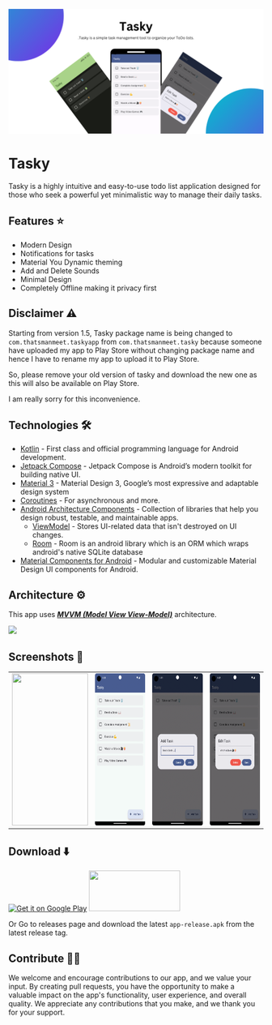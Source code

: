 
![Banner](./images/banner.png)
# Tasky
Tasky is a highly intuitive and easy-to-use todo list application designed for those who seek a powerful yet minimalistic way to manage their daily tasks. 

## Features ⭐️
- Modern Design
- Notifications for tasks
- Material You Dynamic theming
- Add and Delete Sounds
- Minimal Design
- Completely Offline making it privacy first

## Disclaimer ⚠️

Starting from version 1.5, Tasky package name is being changed to `com.thatsmanmeet.taskyapp` 
from `com.thatsmanmeet.tasky` because someone have uploaded my app to Play Store without changing
package name and hence I have to rename my app to upload it to Play Store.

So, please remove your old version of tasky and download the new one as this will also be available
on Play Store.

I am really sorry for this inconvenience.

## Technologies 🛠️
- [Kotlin](https://kotlinlang.org/) - First class and official programming language for Android development.
- [Jetpack Compose](https://developer.android.com/jetpack/compose?gclid=CjwKCAiArOqOBhBmEiwAsgeLmUlv4dbl6KV3yBs7SXOpYReSF8DaG5yWJipHnkO-OEWgyMHgjn1BixoC8bUQAvD_BwE&gclsrc=aw.ds) - Jetpack Compose is Android’s modern toolkit for building native UI.
- [Material 3](https://m3.material.io) - Material Design 3, Google’s most expressive and adaptable design system
- [Coroutines](https://kotlinlang.org/docs/reference/coroutines-overview.html) - For asynchronous and more.
- [Android Architecture Components](https://developer.android.com/topic/libraries/architecture) - Collection of libraries that help you design robust, testable, and maintainable apps.
    - [ViewModel](https://developer.android.com/topic/libraries/architecture/viewmodel) - Stores UI-related data that isn't destroyed on UI changes.
    - [Room](https://developer.android.com/training/data-storage/room) - Room is an android library which is an ORM which wraps android's native SQLite database
- [Material Components for Android](https://github.com/material-components/material-components-android) - Modular and customizable Material Design UI components for Android.

## Architecture ⚙️

This app uses [***MVVM (Model View View-Model)***](https://developer.android.com/jetpack/docs/guide#recommended-app-arch) architecture.

![](https://developer.android.com/topic/libraries/architecture/images/final-architecture.png)

## Screenshots 🌠

<table>
  <tr>
    <td> <img src="./screenshots/tasky1.jpg" height="300px" width="150px" /></td>
    <td><img src="./screenshots/tasky4.png" height="300px" width="150px"/> </td>
    <td><img src="./screenshots/tasky2.png" height="300px" width="150px"/></td>
      <td><img src="./screenshots/tasky3.png" height="300px" width="150px"/></td>
   </tr> 
</table>

## Download ⬇️

<a href='https://play.google.com/store/apps/details?id=com.thatsmanmeet.taskyapp&pcampaignid=pcampaignidMKT-Other-global-all-co-prtnr-py-PartBadge-Mar2515-1'><img alt='Get it on Google Play' src='https://play.google.com/intl/en_us/badges/static/images/badges/en_badge_web_generic.png' width="180px" height="80px"/></a>
<a href="https://apt.izzysoft.de/fdroid/index/apk/com.thatsmanmeet.tasky" target="_blank"><img src="https://gitlab.com/IzzyOnDroid/repo/-/raw/master/assets/IzzyOnDroid.png" width="180px" height="80px"/></a>

Or Go to releases page and download the latest `app-release.apk` from the latest release tag.

## Contribute 🤝🏻

We welcome and encourage contributions to our app, and we value your input. By creating pull requests, you have the opportunity to make a valuable impact on the app's functionality, user experience, and overall quality. We appreciate any contributions that you make, and we thank you for your support.

